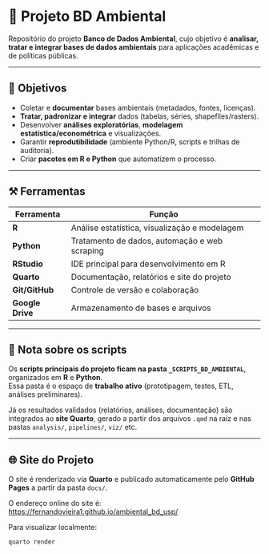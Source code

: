 # 📘 Projeto BD Ambiental

Repositório do projeto **Banco de Dados Ambiental**, cujo objetivo é **analisar, tratar e integrar bases de dados ambientais** para aplicações acadêmicas e de políticas públicas.

---

## 📌 Objetivos

* Coletar e **documentar** bases ambientais (metadados, fontes, licenças).
* **Tratar, padronizar e integrar** dados (tabelas, séries, shapefiles/rasters).
* Desenvolver **análises exploratórias**, **modelagem estatística/econométrica** e visualizações.
* Garantir **reprodutibilidade** (ambiente Python/R, scripts e trilhas de auditoria).
* Criar **pacotes em R e Python** que automatizem o processo.

---

## ⚒️ Ferramentas

| Ferramenta     | Função                                        |
|----------------|-----------------------------------------------|
| **R**          | Análise estatística, visualização e modelagem |
| **Python**     | Tratamento de dados, automação e web scraping |
| **RStudio**    | IDE principal para desenvolvimento em R       |
| **Quarto**     | Documentação, relatórios e site do projeto    |
| **Git/GitHub** | Controle de versão e colaboração              |
| **Google Drive** | Armazenamento de bases e arquivos           |

---

## 📌 Nota sobre os scripts

Os **scripts principais do projeto ficam na pasta `_SCRIPTS_BD_AMBIENTAL`**, organizados em **R** e **Python**.  
Essa pasta é o espaço de **trabalho ativo** (prototipagem, testes, ETL, análises preliminares).  

Já os resultados validados (relatórios, análises, documentação) são integrados ao **site Quarto**, gerado a partir dos arquivos `.qmd` na raiz e nas pastas `analysis/`, `pipelines/`, `viz/` etc.

---

## 🌐 Site do Projeto

O site é renderizado via **Quarto** e publicado automaticamente pelo **GitHub Pages** a partir da pasta `docs/`.  

O endereço online do site é: https://fernandovieira1.github.io/ambiental_bd_usp/

Para visualizar localmente:

```bash
quarto render

